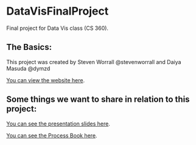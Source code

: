 # DataVisFinalProject
Final project for Data Vis class (CS 360).

## The Basics:

This project was created by Steven Worrall @stevenworrall and Daiya Masuda @dymzd

[You can view the website here](https://stevenworrall.github.io/DataVisFinalProject/).


## Some things we want to share in relation to this project:

[You can see the presentation slides here](https://docs.google.com/presentation/d/1qiq-d7RVh9cjQHeB2IoSHwS_qVghqETa_8zNBUDXOTU/edit?usp=sharing).

[You can see the Process Book here](https://docs.google.com/document/d/1PQkc2cWs0REQSdgpNWECLdU_RU4iQXwpZDej8Ko3h_E/edit?usp=sharing).
